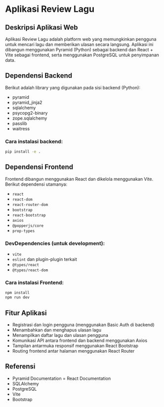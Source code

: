 # Aplikasi Review Lagu

## Deskripsi Aplikasi Web
Aplikasi Review Lagu adalah platform web yang memungkinkan pengguna untuk mencari lagu dan memberikan ulasan secara langsung. Aplikasi ini dibangun menggunakan Pyramid (Python) sebagai backend dan React + Vite sebagai frontend, serta menggunakan PostgreSQL untuk penyimpanan data.

## Dependensi Backend
Berikut adalah library yang digunakan pada sisi backend (Python):
- pyramid
- pyramid_jinja2
- sqlalchemy
- psycopg2-binary
- zope.sqlalchemy
- passlib
- waitress

### Cara instalasi backend:
```bash
pip install -e .
```

## Dependensi Frontend
Frontend dibangun menggunakan React dan dikelola menggunakan Vite. Berikut dependensi utamanya:

- `react`
- `react-dom`
- `react-router-dom`
- `bootstrap`
- `react-bootstrap`
- `axios`
- `@popperjs/core`
- `prop-types`

### DevDependencies (untuk development):
- `vite`
- `eslint` dan plugin-plugin terkait
- `@types/react`
- `@types/react-dom`

### Cara instalasi Frontend:
```bash
npm install
npm run dev
```

## Fitur Aplikasi
- Registrasi dan login pengguna (menggunakan Basic Auth di backend)
- Menambahkan dan menghapus ulasan lagu
- Menampilkan daftar lagu dan ulasan pengguna 
- Komunikasi API antara frontend dan backend menggunakan Axios
- Tampilan antarmuka responsif menggunakan React Bootstrap
- Routing frontend antar halaman menggunakan React Router

## Referensi
- Pyramid Documentation
= React Documentation
- SQLAlchemy
- PostgreSQL
- Vite
- Bootstrap
